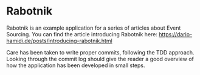 # Rabotnik

Rabotnik is an example application for a series of articles about Event Sourcing.  You can find the article introducing Rabotnik here: https://dario-hamidi.de/posts/introducing-rabotnik.html

Care has been taken to write proper commits, following the TDD approach.  Looking through the commit log should give the reader a good overview of how the application has been developed in small steps.
